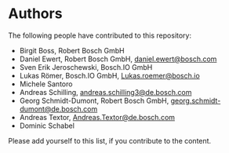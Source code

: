 # Authors 

The following people have contributed to this repository:

* Birgit Boss, Robert Bosch GmbH
* Daniel Ewert, Robert Bosch GmbH, daniel.ewert@bosch.com
* Sven Erik Jeroschewski, Bosch.IO GmbH
* Lukas Römer, Bosch.IO GmbH, Lukas.roemer@bosch.io
* Michele Santoro
* Andreas Schilling, andreas.schilling3@de.bosch.com
* Georg Schmidt-Dumont, Robert Bosch GmbH, georg.schmidt-dumont@de.bosch.com 
* Andreas Textor, Andreas.Textor@de.bosch.com
* Dominic Schabel

Please add yourself to this list, if you contribute to the content.